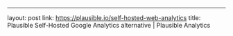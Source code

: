 ---
layout: post
link: https://plausible.io/self-hosted-web-analytics
title: Plausible  Self-Hosted Google Analytics alternative | Plausible Analytics

